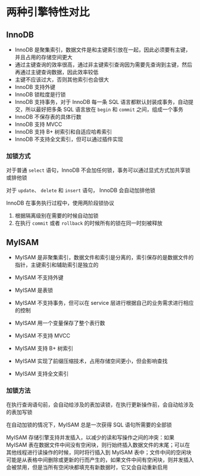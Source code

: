 # 两种引擎特性对比

## InnoDB

- InnoDB 是聚集索引，数据文件是和主键索引放在一起，因此必须要有主键，并且占用的存储空间更大
- 通过主键查询的效率很高，通过非主键索引查询因为需要先查询到主键，然后再通过主键查询数据，因此效率较低
- 主键不应该过大，否则其他索引也会很大
- InnoDB 支持外键
- InnoDB 锁粒度是行锁
- InnoDB 支持事务，对于 InnoDB 每一条 SQL 语言都默认封装成事务，自动提交，所以最好把多条 SQL 语言放在 `begin` 和 `commit` 之间，组成一个事务
- InnoDB 不保存表的具体行数
- InnoDB 支持 MVCC
- InnoDB 支持 B+ 树索引和自适应哈希索引
- InnoDB 不支持全文索引，但可以通过插件实现

### 加锁方式

对于普通 `select` 语句，InnoDB 不会加任何锁，事务可以通过显式方式加共享锁或排他锁

对于 `update`、 `delete` 和 `insert` 语句， InnoDB 会自动加排他锁

InnoDB 在事务执行过程中，使用两阶段锁协议

1. 根据隔离级别在需要的时候自动加锁
2. 在执行 `commit` 或者 `rollback` 的时候所有的锁在同一时刻被释放

## MyISAM

- MyISAM 是非聚集索引，数据文件和索引是分离的，索引保存的是数据文件的指针，主键索引和辅助索引是独立的

- MyISAM 不支持外键

- MyISAM 是表锁

- MyISAM 不支持事务，但可以在 service 层进行根据自己的业务需求进行相应的控制

- MyISAM 用一个变量保存了整个表行数

- MyISAM 不支持 MVCC

- MyISAM 支持 B+ 树索引

- MyISAM 实现了前缀压缩技术，占用存储空间更小，但会影响查找

- MyISAM 支持全文索引

### 加锁方法

在执行查询语句前，会自动给涉及的表加读锁，在执行更新操作前，会自动给涉及的表加写锁

在自动加锁的情况下，MyISAM 总是一次获得 SQL 语句所需要的全部锁

MyISAM 存储引擎支持并发插入，以减少的读和写操作之间的冲突：如果 MyISAM 表在数据文件中间没有空闲块，则行始终插入数据文件的末尾；可以在其他线程进行读操作的时候，同时将行插入到 MyISAM 表中；文件中间的空闲块可能是从表格中间删除或更新的行而产生的，如果文件中间有空闲块，则并发插入会被禁用，但是当所有空闲块都填充有新数据时，它又会自动重新启用





